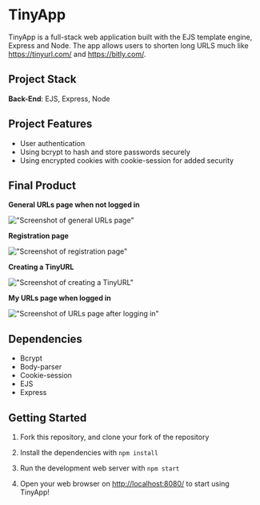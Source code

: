 # TinyApp

TinyApp is a full-stack web application built with the EJS template engine, Express and Node. The app allows users to shorten long URLS much like <https://tinyurl.com/> and <https://bitly.com/>.

## Project Stack

**Back-End**: EJS, Express, Node

## Project Features

- User authentication
- Using bcrypt to hash and store passwords securely
- Using encrypted cookies with cookie-session for added security

## Final Product

**General URLs page when not logged in**

!["Screenshot of general URLs page"](<https://github.com/angel-sinn/tinyapp/blob/master/docs/MyURLs_Page(general).png>)

**Registration page**

!["Screenshot of registration page"](https://github.com/angel-sinn/tinyapp/blob/master/docs/Registration_Page.png)

**Creating a TinyURL**

!["Screenshot of creating a TinyURL"](https://github.com/angel-sinn/tinyapp/blob/master/docs/Creating_URL.png)

**My URLs page when logged in**

!["Screenshot of URLs page after logging in"](<https://github.com/angel-sinn/tinyapp/blob/master/docs/MyURLs_Page(logged_in).png>)

## Dependencies

- Bcrypt
- Body-parser
- Cookie-session
- EJS
- Express

## Getting Started

1. Fork this repository, and clone your fork of the repository

2. Install the dependencies with `npm install`

3. Run the development web server with `npm start`

4. Open your web browser on <http://localhost:8080/> to start using TinyApp!
